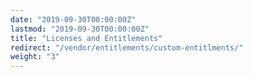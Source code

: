 ```yaml
---
date: "2019-09-30T00:00:00Z"
lastmod: "2019-09-30T00:00:00Z"
title: "Licenses and Entitlements"
redirect: "/vendor/entitlements/custom-entitlments/"
weight: "3"
---
```

